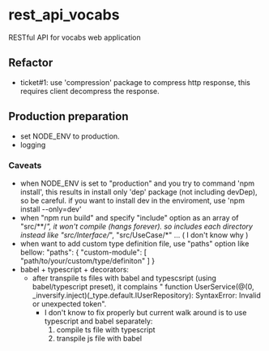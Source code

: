 # rest_api_vocabs
RESTful API for vocabs web application

## Refactor
  - ticket#1: use 'compression' package to compress http response, this requires client decompress the response.
  
## Production preparation
  - set NODE_ENV to production.
  - logging 
### Caveats
  - when NODE_ENV is set to "production" and you try to command 'npm install', this results in install only 'dep' package (not including devDep), so be careful. if you want to install dev in the enviroment, use 'npm install --only=dev'
  - when "npm run build" and specify "include" option as an array of "src/**/*", it won't compile (hangs forever). so includes each directory instead like "src/Interface/*", "src/UseCase/*" ... ( I don't know why )
  - when want to add custom type definition file, use "paths" option like bellow:
    "paths": {
      "custom-module": [ "path/to/your/custom/type/definiton" ]
    }
  - babel + typescript + decorators:
    - after transpile ts files with babel and typescsript (using babel/typescript preset), it complains " function UserService(@(0, _inversify.inject)(_type.default.IUserRepository): SyntaxError: Invalid or unexpected token".
      - I don't know to fix properly but current walk around is to use typescript and babel separately:
        1. compile ts file with typescript
        2. transpile js file with babel
